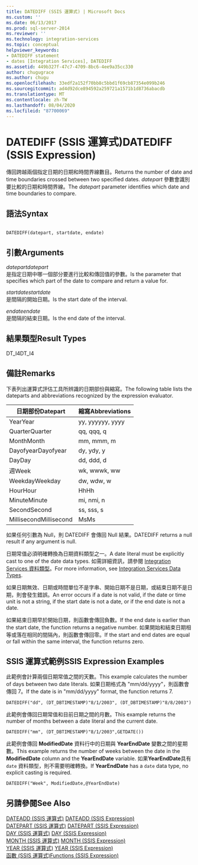 ```yaml
---
title: DATEDIFF (SSIS 運算式) | Microsoft Docs
ms.custom: ''
ms.date: 06/13/2017
ms.prod: sql-server-2014
ms.reviewer: ''
ms.technology: integration-services
ms.topic: conceptual
helpviewer_keywords:
- DATEDIFF statement
- dates [Integration Services], DATEDIFF
ms.assetid: 449b327f-47c7-4709-8bc6-4ee9a35cc330
author: chugugrace
ms.author: chugu
ms.openlocfilehash: 33edf2a152f70bb8c5bbd1f69cb87354e099b246
ms.sourcegitcommit: ad4d92dce894592a259721a1571b1d8736abacdb
ms.translationtype: MT
ms.contentlocale: zh-TW
ms.lasthandoff: 08/04/2020
ms.locfileid: "87700069"
---
```

# <a name="datediff-ssis-expression"></a><span data-ttu-id="311ac-102">DATEDIFF (SSIS 運算式)</span><span class="sxs-lookup"><span data-stu-id="311ac-102">DATEDIFF (SSIS Expression)</span></span>
  <span data-ttu-id="311ac-103">傳回跨越兩個指定日期的日期和時間界線數目。</span><span class="sxs-lookup"><span data-stu-id="311ac-103">Returns the number of date and time boundaries crossed between two specified dates.</span></span> <span data-ttu-id="311ac-104">*datepart* 參數會識別要比較的日期和時間界線。</span><span class="sxs-lookup"><span data-stu-id="311ac-104">The *datepart* parameter identifies which date and time boundaries to compare.</span></span>  
  
## <a name="syntax"></a><span data-ttu-id="311ac-105">語法</span><span class="sxs-lookup"><span data-stu-id="311ac-105">Syntax</span></span>  
  
```  
  
DATEDIFF(datepart, startdate, endate)  
```  
  
## <a name="arguments"></a><span data-ttu-id="311ac-106">引數</span><span class="sxs-lookup"><span data-stu-id="311ac-106">Arguments</span></span>  
 <span data-ttu-id="311ac-107">*datepart*</span><span class="sxs-lookup"><span data-stu-id="311ac-107">*datepart*</span></span>  
 <span data-ttu-id="311ac-108">是指定日期中哪一個部分要進行比較和傳回值的參數。</span><span class="sxs-lookup"><span data-stu-id="311ac-108">Is the parameter that specifies which part of the date to compare and return a value for.</span></span>  
  
 <span data-ttu-id="311ac-109">*startdate*</span><span class="sxs-lookup"><span data-stu-id="311ac-109">*startdate*</span></span>  
 <span data-ttu-id="311ac-110">是間隔的開始日期。</span><span class="sxs-lookup"><span data-stu-id="311ac-110">Is the start date of the interval.</span></span>  
  
 <span data-ttu-id="311ac-111">*endate*</span><span class="sxs-lookup"><span data-stu-id="311ac-111">*endate*</span></span>  
 <span data-ttu-id="311ac-112">是間隔的結束日期。</span><span class="sxs-lookup"><span data-stu-id="311ac-112">Is the end date of the interval.</span></span>  
  
## <a name="result-types"></a><span data-ttu-id="311ac-113">結果類型</span><span class="sxs-lookup"><span data-stu-id="311ac-113">Result Types</span></span>  
 <span data-ttu-id="311ac-114">DT_I4</span><span class="sxs-lookup"><span data-stu-id="311ac-114">DT_I4</span></span>  
  
## <a name="remarks"></a><span data-ttu-id="311ac-115">備註</span><span class="sxs-lookup"><span data-stu-id="311ac-115">Remarks</span></span>  
 <span data-ttu-id="311ac-116">下表列出運算式評估工具所辨識的日期部份與縮寫。</span><span class="sxs-lookup"><span data-stu-id="311ac-116">The following table lists the dateparts and abbreviations recognized by the expression evaluator.</span></span>  
  
|<span data-ttu-id="311ac-117">日期部份</span><span class="sxs-lookup"><span data-stu-id="311ac-117">Datepart</span></span>|<span data-ttu-id="311ac-118">縮寫</span><span class="sxs-lookup"><span data-stu-id="311ac-118">Abbreviations</span></span>|  
|--------------|-------------------|  
|<span data-ttu-id="311ac-119">Year</span><span class="sxs-lookup"><span data-stu-id="311ac-119">Year</span></span>|<span data-ttu-id="311ac-120">yy, yyyy</span><span class="sxs-lookup"><span data-stu-id="311ac-120">yy, yyyy</span></span>|  
|<span data-ttu-id="311ac-121">Quarter</span><span class="sxs-lookup"><span data-stu-id="311ac-121">Quarter</span></span>|<span data-ttu-id="311ac-122">qq, q</span><span class="sxs-lookup"><span data-stu-id="311ac-122">qq, q</span></span>|  
|<span data-ttu-id="311ac-123">Month</span><span class="sxs-lookup"><span data-stu-id="311ac-123">Month</span></span>|<span data-ttu-id="311ac-124">mm, m</span><span class="sxs-lookup"><span data-stu-id="311ac-124">mm, m</span></span>|  
|<span data-ttu-id="311ac-125">Dayofyear</span><span class="sxs-lookup"><span data-stu-id="311ac-125">Dayofyear</span></span>|<span data-ttu-id="311ac-126">dy, y</span><span class="sxs-lookup"><span data-stu-id="311ac-126">dy, y</span></span>|  
|<span data-ttu-id="311ac-127">Day</span><span class="sxs-lookup"><span data-stu-id="311ac-127">Day</span></span>|<span data-ttu-id="311ac-128">dd, d</span><span class="sxs-lookup"><span data-stu-id="311ac-128">dd, d</span></span>|  
|<span data-ttu-id="311ac-129">週</span><span class="sxs-lookup"><span data-stu-id="311ac-129">Week</span></span>|<span data-ttu-id="311ac-130">wk, ww</span><span class="sxs-lookup"><span data-stu-id="311ac-130">wk, ww</span></span>|  
|<span data-ttu-id="311ac-131">Weekday</span><span class="sxs-lookup"><span data-stu-id="311ac-131">Weekday</span></span>|<span data-ttu-id="311ac-132">dw, w</span><span class="sxs-lookup"><span data-stu-id="311ac-132">dw, w</span></span>|  
|<span data-ttu-id="311ac-133">Hour</span><span class="sxs-lookup"><span data-stu-id="311ac-133">Hour</span></span>|<span data-ttu-id="311ac-134">Hh</span><span class="sxs-lookup"><span data-stu-id="311ac-134">Hh</span></span>|  
|<span data-ttu-id="311ac-135">Minute</span><span class="sxs-lookup"><span data-stu-id="311ac-135">Minute</span></span>|<span data-ttu-id="311ac-136">mi, n</span><span class="sxs-lookup"><span data-stu-id="311ac-136">mi, n</span></span>|  
|<span data-ttu-id="311ac-137">Second</span><span class="sxs-lookup"><span data-stu-id="311ac-137">Second</span></span>|<span data-ttu-id="311ac-138">ss, s</span><span class="sxs-lookup"><span data-stu-id="311ac-138">ss, s</span></span>|  
|<span data-ttu-id="311ac-139">Millisecond</span><span class="sxs-lookup"><span data-stu-id="311ac-139">Millisecond</span></span>|<span data-ttu-id="311ac-140">Ms</span><span class="sxs-lookup"><span data-stu-id="311ac-140">Ms</span></span>|  
  
 <span data-ttu-id="311ac-141">如果任何引數為 Null，則 DATEDIFF 會傳回 Null 結果。</span><span class="sxs-lookup"><span data-stu-id="311ac-141">DATEDIFF returns a null result if any argument is null.</span></span>  
  
 <span data-ttu-id="311ac-142">日期常值必須明確轉換為日期資料類型之一。</span><span class="sxs-lookup"><span data-stu-id="311ac-142">A date literal must be explicitly cast to one of the date data types.</span></span> <span data-ttu-id="311ac-143">如需詳細資訊，請參閱 [Integration Services 資料類型](../data-flow/integration-services-data-types.md)。</span><span class="sxs-lookup"><span data-stu-id="311ac-143">For more information, see [Integration Services Data Types](../data-flow/integration-services-data-types.md).</span></span>  
  
 <span data-ttu-id="311ac-144">如果日期無效、日期或時間單位不是字串、開始日期不是日期，或結束日期不是日期，則會發生錯誤。</span><span class="sxs-lookup"><span data-stu-id="311ac-144">An error occurs if a date is not valid, if the date or time unit is not a string, if the start date is not a date, or if the end date is not a date.</span></span>  
  
 <span data-ttu-id="311ac-145">如果結束日期早於開始日期，則函數會傳回負數。</span><span class="sxs-lookup"><span data-stu-id="311ac-145">If the end date is earlier than the start date, the function returns a negative number.</span></span> <span data-ttu-id="311ac-146">如果開始和結束日期相等或落在相同的間隔內，則函數會傳回零。</span><span class="sxs-lookup"><span data-stu-id="311ac-146">If the start and end dates are equal or fall within the same interval, the function returns zero.</span></span>  
  
## <a name="ssis-expression-examples"></a><span data-ttu-id="311ac-147">SSIS 運算式範例</span><span class="sxs-lookup"><span data-stu-id="311ac-147">SSIS Expression Examples</span></span>  
 <span data-ttu-id="311ac-148">此範例會計算兩個日期常值之間的天數。</span><span class="sxs-lookup"><span data-stu-id="311ac-148">This example calculates the number of days between two date literals.</span></span> <span data-ttu-id="311ac-149">如果日期格式為 "mm/dd/yyyy"，則函數會傳回 7。</span><span class="sxs-lookup"><span data-stu-id="311ac-149">If the date is in "mm/dd/yyyy" format, the function returns 7.</span></span>  
  
```  
DATEDIFF("dd", (DT_DBTIMESTAMP)"8/1/2003", (DT_DBTIMESTAMP)"8/8/2003")  
```  
  
 <span data-ttu-id="311ac-150">此範例會傳回日期常值和目前日期之間的月數。</span><span class="sxs-lookup"><span data-stu-id="311ac-150">This example returns the number of months between a date literal and the current date.</span></span>  
  
```  
DATEDIFF("mm", (DT_DBTIMESTAMP)"8/1/2003",GETDATE())  
```  
  
 <span data-ttu-id="311ac-151">此範例會傳回 **ModifiedDate** 資料行中的日期與 **YearEndDate** 變數之間的星期數。</span><span class="sxs-lookup"><span data-stu-id="311ac-151">This example returns the number of weeks between the date in the **ModifiedDate** column and the **YearEndDate** variable.</span></span> <span data-ttu-id="311ac-152">如果**YearEndDate**具有 `date` 資料類型，則不需要明確轉換。</span><span class="sxs-lookup"><span data-stu-id="311ac-152">If **YearEndDate** has a `date` data type, no explicit casting is required.</span></span>  
  
```  
DATEDIFF("Week", ModifiedDate,@YearEndDate)  
```  
  
## <a name="see-also"></a><span data-ttu-id="311ac-153">另請參閱</span><span class="sxs-lookup"><span data-stu-id="311ac-153">See Also</span></span>  
 <span data-ttu-id="311ac-154">[DATEADD &#40;SSIS 運算式&#41;](dateadd-ssis-expression.md) </span><span class="sxs-lookup"><span data-stu-id="311ac-154">[DATEADD &#40;SSIS Expression&#41;](dateadd-ssis-expression.md) </span></span>  
 <span data-ttu-id="311ac-155">[DATEPART &#40;SSIS 運算式&#41;](datepart-ssis-expression.md) </span><span class="sxs-lookup"><span data-stu-id="311ac-155">[DATEPART &#40;SSIS Expression&#41;](datepart-ssis-expression.md) </span></span>  
 <span data-ttu-id="311ac-156">[DAY &#40;SSIS 運算式&#41;](day-ssis-expression.md) </span><span class="sxs-lookup"><span data-stu-id="311ac-156">[DAY &#40;SSIS Expression&#41;](day-ssis-expression.md) </span></span>  
 <span data-ttu-id="311ac-157">[MONTH &#40;SSIS 運算式&#41;](month-ssis-expression.md) </span><span class="sxs-lookup"><span data-stu-id="311ac-157">[MONTH &#40;SSIS Expression&#41;](month-ssis-expression.md) </span></span>  
 <span data-ttu-id="311ac-158">[YEAR &#40;SSIS 運算式&#41;](year-ssis-expression.md) </span><span class="sxs-lookup"><span data-stu-id="311ac-158">[YEAR &#40;SSIS Expression&#41;](year-ssis-expression.md) </span></span>  
 [<span data-ttu-id="311ac-159">函數 &#40;SSIS 運算式&#41;</span><span class="sxs-lookup"><span data-stu-id="311ac-159">Functions &#40;SSIS Expression&#41;</span></span>](functions-ssis-expression.md)  
  
  
